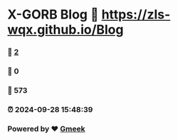 # X-GORB Blog :link: https://zls-wqx.github.io/Blog 
### :page_facing_up: [2](https://zls-wqx.github.io/Blog/tag.html) 
### :speech_balloon: 0 
### :hibiscus: 573 
### :alarm_clock: 2024-09-28 15:48:39 
### Powered by :heart: [Gmeek](https://github.com/Meekdai/Gmeek)
